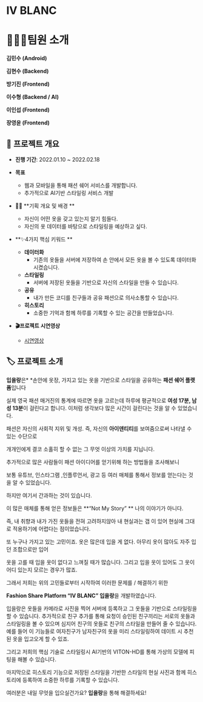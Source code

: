 # IV BLANC

# 👨‍👩‍👦팀원 소개

**김민수 (Android)**

**김현수 (Backend)**

**방기진 (Frontend)**

**이수형 (Backend / AI)**

**이인섭 (Frontend)**

**장영윤 (Frontend)**

## 📆 프로젝트 개요

- **진행 기간**: 2022.01.10 ~ 2022.02.18
- **목표**
  - 웹과 모바일을 통해  패션 쉐어 서비스를 개발합니다.
  - 추가적으로 AI기반 스타일링 서비스 개발


- 🙆‍♂️ **기획 개요 및 배경 **
  - 자신이 어떤 옷을 갖고 있는지 알기 힘들다.
  - 자신의 옷 데이터를 바탕으로 스타일링을 예상하고 싶다.


- **✨4가지 핵심 키워드 **
  - **데이터화**
    - 기존의  옷들을  서버에  저장하여 손 안에서  모든 옷을  볼 수 있도록 데이터화 시켰습니다.
  - **스타일링**
    - 서버에 저장된 옷들을 기반으로 자신의 스타일을 만들 수 있습니다.
  - **공유**
    - 내가 만든 코디를 친구들과 공유 패션으로 의사소통할 수 있습니다.
  - **히스토리**
    - 소중한 기억과 함께  하루를 기록할 수 있는 공간을 만들었습니다.


- **🎬프로젝트 시연영상**
  - [시연영상](https://youtu.be/XVNoUlz_TgM)

## 🏷  프로젝트 소개

**입을랑**은* *손안에 옷장, 가지고 있는 옷을 기반으로 스타일을 공유하는 **패션 쉐어 플랫폼**입니다

실제 영국 패션 매거진의 통계에 따르면 옷을 고르는데 하루에 평균적으로 **여성 17분, 남성 13분**이 걸린다고 합니다. 이처럼 생각보다 많은 시간이 걸린다는 것을 알 수 있었습니다. 

패션은 자신의 사회적 지위  및 개성. 즉, 자신의 **아이덴티티**를 보여줌으로써 나타낼 수 있는 수단으로

개개인에게 결코 소홀히 할 수 없는  그 무엇 이상의 가치를 지닙니다.

추가적으로 많은 사람들이 패션 아이디어를 얻기위해 하는 방법들을 조사해보니

보통 유튜브,  인스타그램 ,인플루언서, 광고 등 여러 매체를 통해서 정보를 얻는다는 것을 알 수 있었습니다.

하지만 여기서  간과하는 것이 있습니다.

이 많은 매체를 통해 얻은 정보들은 **“Not My Story” ** 나의 이야기가 아니다.

즉, 내 취향과  내가 가진 옷들을 전혀 고려하지않아 내 현실과는 갭 이 있어 현실에 그대로 적용하기에 어렵다는 점이었습니다. 

또 누구나 가지고 있는 고민이죠. 옷은 많은데 입을 게 없다. 아무리 옷이 많아도 자주 입던 조합으로만 입어

옷을 고를 때  입을 옷이 없다고 느껴질 때가 많습니다. 그리고  입을 옷이 있어도  그 옷이 어디 있는지 모르는 경우가 많죠.

그래서 저희는  위의 고민들로부터 시작하여 이러한 문제를 / 해결하기 위한

**Fashion  Share Platform “IV BLANC” 입을랑**을 개발하였습니다.

입을랑은 옷들을 카메라로 사진을 찍어 서버에 등록하고 그 옷들을 기반으로 스타일링을 할 수 있습니다. 
추가적으로 친구 추가를 통해 요청이 승인된 친구끼리는 서로의 옷들과 스타일링을 볼 수 있으며 
심지어 친구의 옷들로 친구의 스타일을 만들어 줄 수 있습니다. 
예를 들어 이 기능들로 여자친구가 남자친구의 옷을 미리 스타일링하여 
데이트 시 추천된 옷을 입고오게 할 수 있죠. 

그리고 저희의 핵심 기술로 스타일링시 AI기반의 VITON-HD를 통해 가상의 모델에 피팅을 해볼 수 있습니다.

마지막으로 히스토리 기능으로 저장된 스타일을 기반한 스타일의 현실 사진과 함께 히스토리에 등록하여 
소중한 하루를 기록할 수 있습니다. 

여러분은 내일 무엇을 입으실건가요? **입을랑**을 통해 해결하세요!